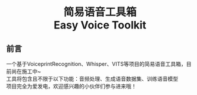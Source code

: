 <div align="center">

# 简易语音工具箱<br>Easy Voice Toolkit

</div>

## 前言
一个基于VoiceprintRecognition、Whisper、VITS等项目的简易语音工具箱，目前尚在施工中~
<br>工具将包含且不限于以下功能：音频处理、生成语音数据集、训练语音模型
<br>项目完全为爱发电，欢迎感兴趣的小伙伴们参与进来哦！
